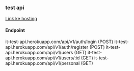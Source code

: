 ### test api

[Link ke hosting](https://it-test-api.herokuapp.com/)

#### Endpoint

it-test-api.herokuapp.com/api/v1/auth/login (POST)
it-test-api.herokuapp.com/api/v1/auth/register (POST)
it-test-api.herokuapp.com/api/v1/users (GET)
it-test-api.herokuapp.com/api/v1/users/:id (GET)
it-test-api.herokuapp.com/api/v1/personal (GET)